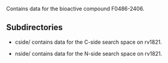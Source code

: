 Contains data for the bioactive compound F0486-2406.

## Subdirectories

- cside/ contains data for the C-side search space on rv1821.

- nside/ contains data for the N-side search space on rv1821.

